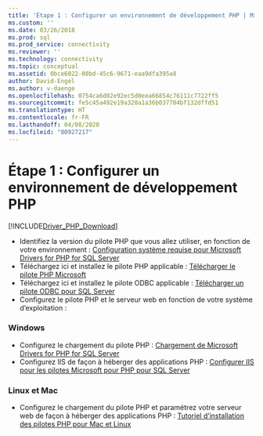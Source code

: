 ```yaml
---
title: 'Étape 1 : Configurer un environnement de développement PHP | Microsoft Docs'
ms.custom: ''
ms.date: 03/26/2018
ms.prod: sql
ms.prod_service: connectivity
ms.reviewer: ''
ms.technology: connectivity
ms.topic: conceptual
ms.assetid: 0bce6022-00bd-45c6-9671-eaa9dfa395a8
author: David-Engel
ms.author: v-daenge
ms.openlocfilehash: 0754ca6d02e92ec5d0eea66854c76111c7722ff5
ms.sourcegitcommit: fe5c45a492e19a320a1a36b037704bf132dffd51
ms.translationtype: HT
ms.contentlocale: fr-FR
ms.lasthandoff: 04/08/2020
ms.locfileid: "80927217"
---
```

# <a name="step-1-configure-environment-for-php-development"></a>Étape 1 : Configurer un environnement de développement PHP
[!INCLUDE[Driver_PHP_Download](../../includes/driver_php_download.md)]




* Identifiez la version du pilote PHP que vous allez utiliser, en fonction de votre environnement :  [Configuration système requise pour Microsoft Drivers for PHP for SQL Server](../../connect/php/system-requirements-for-the-php-sql-driver.md)
* Téléchargez ici et installez le pilote PHP applicable : [Télécharger le pilote PHP Microsoft](https://www.microsoft.com/download/details.aspx?id=20098)  
* Téléchargez ici et installez le pilote ODBC applicable :  [Télécharger un pilote ODBC pour SQL Server](../../connect/odbc/download-odbc-driver-for-sql-server.md)  
* Configurez le pilote PHP et le serveur web en fonction de votre système d’exploitation :

### <a name="windows"></a>Windows  
  

* Configurez le chargement du pilote PHP : [Chargement de Microsoft Drivers for PHP for SQL Server](../../connect/php/loading-the-php-sql-driver.md) 
* Configurez IIS de façon à héberger des applications PHP : [Configurer IIS pour les pilotes Microsoft pour PHP pour SQL Server](../../connect/php/configuring-iis-for-php-sql-driver.md)

### <a name="linux-and-mac"></a>Linux et Mac


*   Configurez le chargement du pilote PHP et paramétrez votre serveur web de façon à héberger des applications PHP : [Tutoriel d’installation des pilotes PHP pour Mac et Linux](../../connect/php/installation-tutorial-linux-mac.md)
